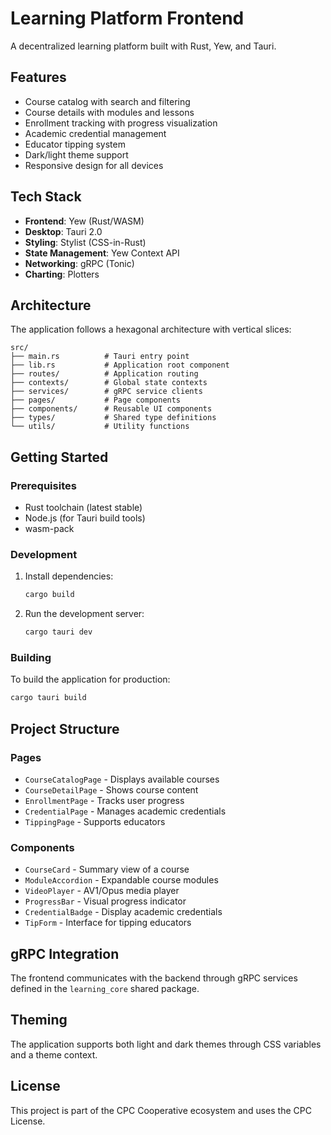 # Learning Platform Frontend

A decentralized learning platform built with Rust, Yew, and Tauri.

## Features

- Course catalog with search and filtering
- Course details with modules and lessons
- Enrollment tracking with progress visualization
- Academic credential management
- Educator tipping system
- Dark/light theme support
- Responsive design for all devices

## Tech Stack

- **Frontend**: Yew (Rust/WASM)
- **Desktop**: Tauri 2.0
- **Styling**: Stylist (CSS-in-Rust)
- **State Management**: Yew Context API
- **Networking**: gRPC (Tonic)
- **Charting**: Plotters

## Architecture

The application follows a hexagonal architecture with vertical slices:

```
src/
├── main.rs          # Tauri entry point
├── lib.rs           # Application root component
├── routes/          # Application routing
├── contexts/        # Global state contexts
├── services/        # gRPC service clients
├── pages/           # Page components
├── components/      # Reusable UI components
├── types/           # Shared type definitions
└── utils/           # Utility functions
```

## Getting Started

### Prerequisites

- Rust toolchain (latest stable)
- Node.js (for Tauri build tools)
- wasm-pack

### Development

1. Install dependencies:
   ```bash
   cargo build
   ```

2. Run the development server:
   ```bash
   cargo tauri dev
   ```

### Building

To build the application for production:

```bash
cargo tauri build
```

## Project Structure

### Pages

- `CourseCatalogPage` - Displays available courses
- `CourseDetailPage` - Shows course content
- `EnrollmentPage` - Tracks user progress
- `CredentialPage` - Manages academic credentials
- `TippingPage` - Supports educators

### Components

- `CourseCard` - Summary view of a course
- `ModuleAccordion` - Expandable course modules
- `VideoPlayer` - AV1/Opus media player
- `ProgressBar` - Visual progress indicator
- `CredentialBadge` - Display academic credentials
- `TipForm` - Interface for tipping educators

## gRPC Integration

The frontend communicates with the backend through gRPC services defined in the `learning_core` shared package.

## Theming

The application supports both light and dark themes through CSS variables and a theme context.

## License

This project is part of the CPC Cooperative ecosystem and uses the CPC License.